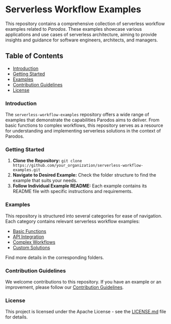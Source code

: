 # Serverless Workflow Examples

This repository contains a comprehensive collection of serverless workflow examples related to *Parodos*.
These examples showcase various applications and use cases of serverless architecture, aiming to provide insights and guidance for software engineers, architects, and managers.

## Table of Contents

- [Introduction](#introduction)
- [Getting Started](#getting-started)
- [Examples](#examples)
- [Contribution Guidelines](#contribution-guidelines)
- [License](#license)

### Introduction

The `serverless-workflow-examples` repository offers a wide range of examples that demonstrate the capabilities Parodos aims to deliver. From basic functions to complex workflows, this repository serves as a resource for understanding and implementing serverless solutions in the context of Parodos.

### Getting Started

1. **Clone the Repository:** `git clone https://github.com/your_organization/serverless-workflow-examples.git`
2. **Navigate to Desired Example:** Check the folder structure to find the example that suits your needs.
3. **Follow Individual Example README:** Each example contains its README file with specific instructions and requirements.

### Examples

This repository is structured into several categories for ease of navigation. Each category contains relevant serverless workflow examples:

- [Basic Functions](./basic-functions)
- [API Integration](./api-integration)
- [Complex Workflows](./complex-workflows)
- [Custom Solutions](./custom-solutions)

Find more details in the corresponding folders.

### Contribution Guidelines

We welcome contributions to this repository. If you have an example or an improvement, please follow our [Contribution Guidelines](./CONTRIBUTING.md).

### License

This project is licensed under the Apache License - see the [LICENSE.md](LICENSE.md) file for details.
